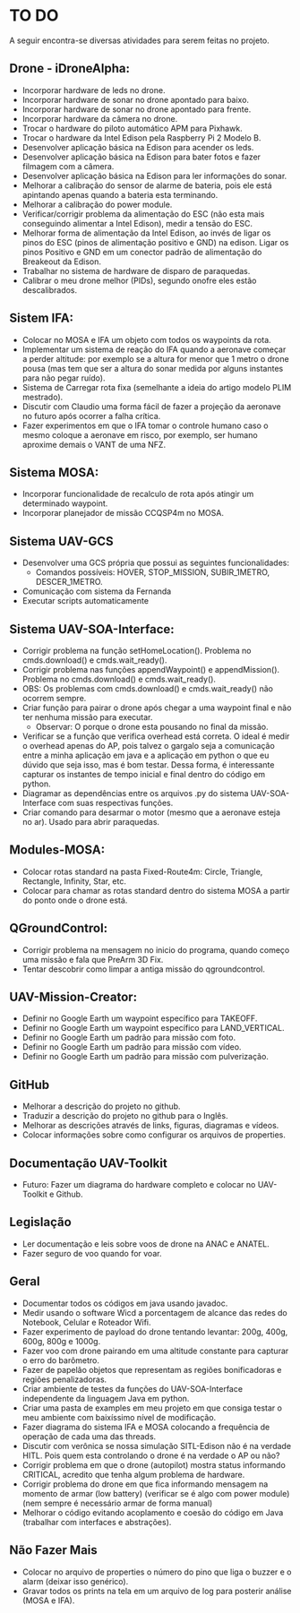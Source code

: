 # TO DO

A seguir encontra-se diversas atividades para serem feitas no projeto.

## Drone - iDroneAlpha:

* Incorporar hardware de leds no drone.
* Incorporar hardware de sonar no drone apontado para baixo.
* Incorporar hardware de sonar no drone apontado para frente.
* Incorporar hardware da câmera no drone.
* Trocar o hardware do piloto automático APM para Pixhawk.
* Trocar o hardware da Intel Edison pela Raspberry Pi 2 Modelo B.
* Desenvolver aplicação básica na Edison para acender os leds.
* Desenvolver aplicação básica na Edison para bater fotos e fazer filmagem com a câmera.
* Desenvolver aplicação básica na Edison para ler informações do sonar.
* Melhorar a calibração do sensor de alarme de bateria, pois ele está apintando apenas quando a bateria esta terminando.
* Melhorar a calibração do power module.
* Verificar/corrigir problema da alimentação do ESC (não esta mais conseguindo alimentar a Intel Edison), medir a tensão do ESC.
* Melhorar forma de alimentação da Intel Edison, ao invés de ligar os pinos do ESC (pinos de alimentação positivo e GND) na edison. Ligar os pinos Positivo e GND em um conector padrão de alimentação do Breakeout da Edison.
* Trabalhar no sistema de hardware de disparo de paraquedas.
* Calibrar o meu drone melhor (PIDs), segundo onofre eles estão descalibrados.

## Sistem IFA:

* Colocar no MOSA e IFA um objeto com todos os waypoints da rota.
* Implementar um sistema de reação do IFA quando a aeronave começar a perder altitude: por exemplo se a altura for menor que 1 metro o drone pousa (mas tem que ser a altura do sonar medida por alguns instantes para não pegar ruído).
* Sistema de Carregar rota fixa (semelhante a ideia do artigo modelo PLIM mestrado).
* Discutir com Claudio uma forma fácil de fazer a projeção da aeronave no futuro após ocorrer a falha crítica.
* Fazer experimentos em que o IFA tomar o controle humano caso o mesmo coloque a aeronave em risco, por exemplo, ser humano aproxime demais o VANT de uma NFZ.

## Sistema MOSA:

* Incorporar funcionalidade de recalculo de rota após atingir um determinado waypoint.
* Incorporar planejador de missão CCQSP4m no MOSA.

## Sistema UAV-GCS

* Desenvolver uma GCS própria que possui as seguintes funcionalidades: 
	+ Comandos possíveis: HOVER, STOP_MISSION, SUBIR_1METRO, DESCER_1METRO.
* Comunicação com sistema da Fernanda
* Executar scripts automaticamente

## Sistema UAV-SOA-Interface:

* Corrigir problema na função setHomeLocation(). Problema no cmds.download() e cmds.wait_ready().
* Corrigir problema nas funções appendWaypoint() e appendMission(). Problema no cmds.download() e cmds.wait_ready().
* OBS: Os problemas com cmds.download() e cmds.wait_ready() não ocorrem sempre. 
* Criar função para pairar o drone após chegar a uma waypoint final e não ter nenhuma missão para executar.
    + Observar: O porque o drone esta pousando no final da missão.
* Verificar se a função que verifica overhead está correta. O ideal é medir o overhead apenas do AP, pois talvez o gargalo seja a comunicação entre a minha aplicação em java e a aplicação em python o que eu dúvido que seja isso, mas é bom testar. Dessa forma, é interessante capturar os instantes de tempo inicial e final dentro do código em python.
* Diagramar as dependências entre os arquivos .py do sistema UAV-SOA-Interface com suas respectivas funções.
* Criar comando para desarmar o motor (mesmo que a aeronave esteja no ar). Usado para abrir paraquedas.

## Modules-MOSA:

* Colocar rotas standard na pasta Fixed-Route4m: Circle, Triangle, Rectangle, Infinity, Star, etc.
* Colocar para chamar as rotas standard dentro do sistema MOSA a partir do ponto onde o drone está.

## QGroundControl:

* Corrigir problema na mensagem no inicio do programa, quando começo uma missão e fala que PreArm 3D Fix.
* Tentar descobrir como limpar a antiga missão do qgroundcontrol.

## UAV-Mission-Creator:

* Definir no Google Earth um waypoint específico para TAKEOFF.
* Definir no Google Earth um waypoint específico para LAND_VERTICAL.
* Definir no Google Earth um padrão para missão com foto.
* Definir no Google Earth um padrão para missão com vídeo.
* Definir no Google Earth um padrão para missão com pulverização.

## GitHub

* Melhorar a descrição do projeto no github.
* Traduzir a descrição do projeto no github para o Inglês.
* Melhorar as descrições através de links, figuras, diagramas e vídeos.
* Colocar informações sobre como configurar os arquivos de properties.

## Documentação UAV-Toolkit

* Futuro: Fazer um diagrama do hardware completo e colocar no UAV-Toolkit e Github.

## Legislação

* Ler documentação e leis sobre voos de drone na ANAC e ANATEL. 
* Fazer seguro de voo quando for voar.

## Geral

* Documentar todos os códigos em java usando javadoc.
* Medir usando o software Wicd a porcentagem de alcance das redes do Notebook, Celular e Roteador Wifi.
* Fazer experimento de payload do drone tentando levantar: 200g, 400g, 600g, 800g e 1000g.
* Fazer voo com drone pairando em uma altitude constante para capturar o erro do barômetro.
* Fazer de papelão objetos que representam as regiões bonificadoras e regiões penalizadoras.
* Criar ambiente de testes da funções do UAV-SOA-Interface independente da linguagem Java em python. 
* Criar uma pasta de examples em meu projeto em que consiga testar o meu ambiente com baixíssimo nível de modificação. 
* Fazer diagrama do sistema IFA e MOSA colocando a frequência de operação de cada uma das threads.
* Discutir com verônica se nossa simulação SITL-Edison não é na verdade HITL. Pois quem esta controlando o drone é na verdade o AP ou não?
* Corrigir problema em que o drone (autopilot) mostra status informando CRITICAL, acredito que tenha algum problema de hardware.
* Corrigir problema do drone em que fica informando mensagem na momento de armar (low battery) (verificar se é algo com power module) (nem sempre é necessário armar de forma manual)
* Melhorar o código evitando acoplamento e coesão do código em Java (trabalhar com interfaces e abstrações).

## Não Fazer Mais

* Colocar no arquivo de properties o número do pino que liga o buzzer e o alarm (deixar isso genérico).
* Gravar todos os prints na tela em um arquivo de log para posterir análise (MOSA e IFA).
